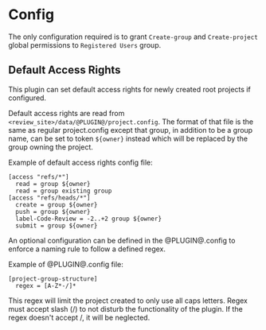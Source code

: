 # Config
The only configuration required is to grant `Create-group` and `Create-project`
global permissions to `Registered Users` group.

## Default Access Rights

This plugin can set default access rights for newly created root projects if configured.

Default access rights are read from `<review_site>/data/@PLUGIN@/project.config`.
The format of that file is the same as regular project.config except that group, in addition to
be a group name, can be set to token `${owner}` instead which will be replaced by the group owning
the project.

Example of default access rights config file:

```
[access "refs/*"]
  read = group ${owner}
  read = group existing group
[access "refs/heads/*"]
  create = group ${owner}
  push = group ${owner}
  label-Code-Review = -2..+2 group ${owner}
  submit = group ${owner}

```
An optional configuration can be defined in the @PLUGIN@.config to enforce a naming rule
to follow a defined regex.

Example of @PLUGIN@.config file:

```
[project-group-structure]
  regex = [A-Z*-/]*

```

This regex will limit the project created to only use all caps letters. Regex must accept
slash (/) to not disturb the functionality of the plugin. If the regex doesn't accept /,
it will be neglected.

